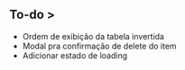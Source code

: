 ## To-do >

-   Ordem de exibição da tabela invertida
-   Modal pra confirmação de delete do item
-   Adicionar estado de loading
